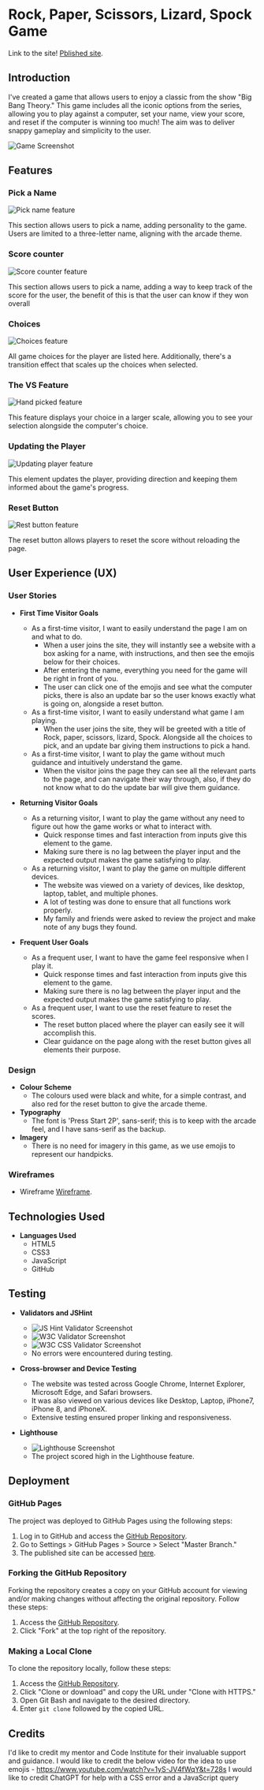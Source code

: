 # Rock, Paper, Scissors, Lizard, Spock Game

Link to the site! [Pblished site](https://www.youtube.com/).

## Introduction

I've created a game that allows users to enjoy a classic from the show "Big Bang Theory." This game includes all the iconic options from the series, allowing you to play against a computer, set your name, view your score, and reset if the computer is winning too much! The aim was to deliver snappy gameplay and simplicity to the user.

![Game Screenshot](assets/images/amiresponsivescsht.png)

## Features

### Pick a Name

![Pick name feature](assets/images/namepicker.png)

This section allows users to pick a name, adding personality to the game. Users are limited to a three-letter name, aligning with the arcade theme.

### Score counter

![Score counter feature](assets/images/scorescsht.png)

This section allows users to pick a name, adding a way to keep track of the score for the user, the benefit of this is that the user can know if they won overall

### Choices

![Choices feature ](assets/images/choicescsht.png)

All game choices for the player are listed here. Additionally, there's a transition effect that scales up the choices when selected.

### The VS Feature

![Hand picked feature](assets/images/playerandcomphandpicked.png)

This feature displays your choice in a larger scale, allowing you to see your selection alongside the computer's choice.

### Updating the Player

![Updating player feature](assets/images/updatingplayer.png)

This element updates the player, providing direction and keeping them informed about the game's progress.

### Reset Button

![Rest button feature](assets/images/resetbutton.png)

The reset button allows players to reset the score without reloading the page.

## User Experience (UX)

### User Stories

- **First Time Visitor Goals**
  - As a first-time visitor, I want to easily understand the page I am on and what to do.
    - When a user joins the site, they will instantly see a website with a box asking for a name, with instructions, and then see the emojis below for their choices.
    - After entering the name, everything you need for the game will be right in front of you.
    - The user can click one of the emojis and see what the computer picks, there is also an update bar so the user knows exactly what is going on, alongside a reset button.
  - As a first-time visitor, I want to easily understand what game I am playing.
    - When the user joins the site, they will be greeted with a title of Rock, paper, scissors, lizard, Spock. Alongside all the choices to pick, and an update bar giving them instructions to pick a hand.
  - As a first-time visitor, I want to play the game without much guidance and intuitively understand the game.
    - When the visitor joins the page they can see all the relevant parts to the page, and can navigate their way through, also, if they do not know what to do the update bar will give them guidance.

- **Returning Visitor Goals**
  - As a returning visitor, I want to play the game without any need to figure out how the game works or what to interact with.
    - Quick response times and fast interaction from inputs give this element to the game.
    - Making sure there is no lag between the player input and the expected output makes the game satisfying to play.
  - As a returning visitor, I want to play the game on multiple different devices.
    - The website was viewed on a variety of devices, like desktop, laptop, tablet, and multiple phones.
    - A lot of testing was done to ensure that all functions work properly.
    - My family and friends were asked to review the project and make note of any bugs they found.

- **Frequent User Goals**
  - As a frequent user, I want to have the game feel responsive when I play it.
    - Quick response times and fast interaction from inputs give this element to the game.
    - Making sure there is no lag between the player input and the expected output makes the game satisfying to play.
  - As a frequent user, I want to use the reset feature to reset the scores.
    - The reset button placed where the player can easily see it will accomplish this.
    - Clear guidance on the page along with the reset button gives all elements their purpose.

### Design

- **Colour Scheme**
  - The colours used were black and white, for a simple contrast, and also red for the reset button to give the arcade theme.
- **Typography**
  - The font is 'Press Start 2P', sans-serif; this is to keep with the arcade feel, and I have sans-serif as the backup.
- **Imagery**
  - There is no need for imagery in this game, as we use emojis to represent our handpicks.

### Wireframes

- Wireframe [Wireframe](assets/images/wireframescsht.png).

## Technologies Used

- **Languages Used**
  - HTML5
  - CSS3
  - JavaScript
  - GitHub

## Testing

- **Validators and JSHint**
  - ![JS Hint Validator Screenshot](assets/images/validatorscrsht.png)
  - ![W3C Validator Screenshot](assets/images/htmlvalidatorscsht.png)
  - ![W3C CSS Validator Screenshot](assets/images/cssvalidatorscsht.png)
  - No errors were encountered during testing.

- **Cross-browser and Device Testing**
  - The website was tested across Google Chrome, Internet Explorer, Microsoft Edge, and Safari browsers.
  - It was also viewed on various devices like Desktop, Laptop, iPhone7, iPhone 8, and iPhoneX.
  - Extensive testing ensured proper linking and responsiveness.

- **Lighthouse**
  - ![Lighthouse Screenshot](assets/images/lighthousescsht.png)
  - The project scored high in the Lighthouse feature.

## Deployment

### GitHub Pages

The project was deployed to GitHub Pages using the following steps:

1. Log in to GitHub and access the [GitHub Repository](https://www.youtube.com/).
2. Go to Settings > GitHub Pages > Source > Select "Master Branch."
3. The published site can be accessed [here](https://www.youtube.com/).

### Forking the GitHub Repository

Forking the repository creates a copy on your GitHub account for viewing and/or making changes without affecting the original repository. Follow these steps:

1. Access the [GitHub Repository](https://www.youtube.com/).
2. Click "Fork" at the top right of the repository.

### Making a Local Clone

To clone the repository locally, follow these steps:

1. Access the [GitHub Repository](https://www.youtube.com/).
2. Click "Clone or download" and copy the URL under "Clone with HTTPS."
3. Open Git Bash and navigate to the desired directory.
4. Enter `git clone` followed by the copied URL.

## Credits

I'd like to credit my mentor and Code Institute for their invaluable support and guidance.
I would like to credit the below video for the idea to use emojis - <https://www.youtube.com/watch?v=1yS-JV4fWqY&t=728s>
I would like to credit ChatGPT for help with a CSS error and a JavaScript query

